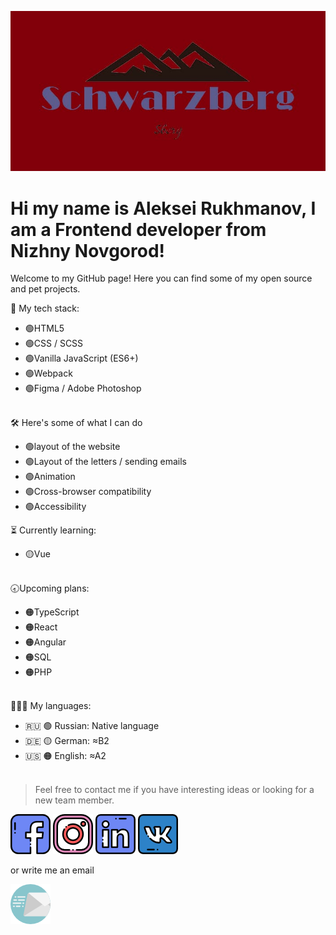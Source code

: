 [![logo](https://github.com/Schwarzberg-A/Schwarzberg-A/blob/main/img/Sberg.jpg)](https://www.facebook.com/profile.php?id=100022285489839)

# Hi my name is **Aleksei Rukhmanov**, I am a Frontend developer from Nizhny Novgorod!

Welcome to my GitHub page! Here you can find some of my open source and pet projects.


💪 My tech stack:
* 🟢HTML5
* 🟢CSS / SCSS
* 🟢Vanilla JavaScript (ES6+)
* 🟢Webpack
* 🟢Figma / Adobe Photoshop
<br/><br/>

🛠 Here's some of what I can do
* 🟢layout of the website
* 🟢Layout of the letters / sending emails
* 🟢Animation
* 🟢Сross-browser compatibility
* 🟢Accessibility


<!--more-->


⏳ Currently learning:
* 🟡Vue
<br/><br/>

🕣Upcoming plans:
* 🟠TypeScript
* 🟠React
* 🟠Angular
* 🟠SQL
* 🟠PHP
<br/><br/>

👨💬👦 My languages:
* 🇷🇺 🟢 Russian: Native language
* 🇩🇪 🟡 German: ≈B2
* 🇺🇸 🟠 English: ≈A2
<br/><br/>

>Feel free to contact me if you have interesting ideas or looking for a new team member.


[![facebook](img\facebook.png)](https://www.facebook.com/profile.php?id=100022285489839)
[![instagram](img\instagram.png)](https://www.instagram.com/aleksei.rukhmanov/)
[![linkedin](img\linkedin.png)](https://www.linkedin.com/in/aleksei-rukhmanov-77aba7203)
[![vk](img\vk.png)](https://vk.com/mickjay)


or write me an email

[![Email](img\send.png)](aleksei.rukhmanov@gmx.de)

 